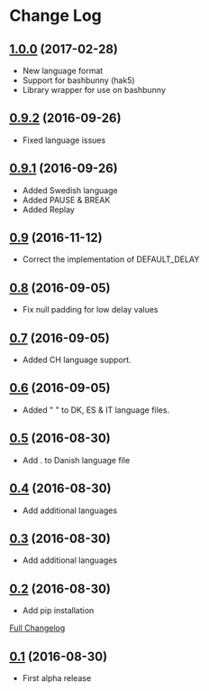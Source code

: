 # Change Log

## [1.0.0](https://github.com/kevthehermit/DuckToolkit/tree/1.0.0) (2017-02-28)
 - New language format
 - Support for bashbunny (hak5)
 - Library wrapper for use on bashbunny

## [0.9.2](https://github.com/kevthehermit/DuckToolkit/tree/0.2) (2016-09-26)
 - Fixed language issues

## [0.9.1](https://github.com/kevthehermit/DuckToolkit/tree/0.2) (2016-09-26)
 - Added Swedish language
 - Added PAUSE & BREAK
 - Added Replay

## [0.9](https://github.com/kevthehermit/DuckToolkit/tree/0.2) (2016-11-12)
- Correct the implementation of DEFAULT_DELAY

## [0.8](https://github.com/kevthehermit/DuckToolkit/tree/0.2) (2016-09-05)
- Fix null padding for low delay values

## [0.7](https://github.com/kevthehermit/DuckToolkit/tree/0.2) (2016-09-05)
- Added CH language support.

## [0.6](https://github.com/kevthehermit/DuckToolkit/tree/0.2) (2016-09-05)
- Added " " to DK, ES & IT language files.

## [0.5](https://github.com/kevthehermit/DuckToolkit/tree/0.2) (2016-08-30)
- Add . to Danish language file

## [0.4](https://github.com/kevthehermit/DuckToolkit/tree/0.2) (2016-08-30)
- Add additional languages

## [0.3](https://github.com/kevthehermit/DuckToolkit/tree/0.2) (2016-08-30)
- Add additional languages

## [0.2](https://github.com/kevthehermit/DuckToolkit/tree/0.2) (2016-08-30)
- Add pip installation

[Full Changelog](https://github.com/kevthehermit/DuckToolkit/compare/0.1...0.2)

## [0.1](https://github.com/kevthehermit/DuckToolkit/tree/0.1) (2016-08-30)
- First alpha release
